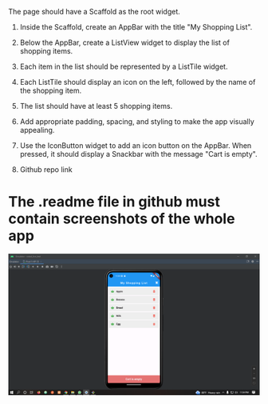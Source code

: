 The page should have a Scaffold as the root widget.

1. Inside the Scaffold, create an AppBar with the title "My Shopping List". 
2. Below the AppBar, create a ListView widget to display the list of shopping items. 
3. Each item in the list should be represented by a ListTile widget.
4. Each ListTile should display an icon on the left, followed by the name of the shopping item. 
5. The list should have at least 5 shopping items. 
6. Add appropriate padding, spacing, and styling to make the app visually appealing. 
7. Use the IconButton widget to add an icon button on the AppBar. When pressed, it should display a Snackbar with the message "Cart is empty".

8. Github repo link

# The .readme file in github must contain screenshots of the whole app

![img_1.png](img_1.png)